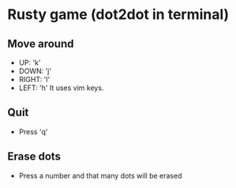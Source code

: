 # Rusty game (dot2dot in terminal)

## Move around
- UP: 'k'
- DOWN: 'j'
- RIGHT: 'l'
- LEFT: 'h'
It uses vim keys.

## Quit
- Press 'q'

## Erase dots
- Press a number and that many dots will be erased
